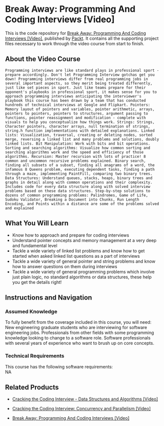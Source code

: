 


# Break Away: Programming And Coding Interviews [Video]
This is the code repository for [Break Away: Programming And Coding Interviews [Video]](https://www.packtpub.com/application-development/break-away-programming-and-coding-interviews-video?utm_source=github&utm_medium=repository&utm_campaign=9781789130591), published by [Packt](https://www.packtpub.com/?utm_source=github). It contains all the supporting project files necessary to work through the video course from start to finish.
## About the Video Course
	Programming interviews are like standard plays in professional sport - prepare accordingly. Don't let Programming Interview gotchas get you down! Programming interviews differ from real programming jobs in several important aspects, so they merit being treated differently, just like set pieces in sport. Just like teams prepare for their opponent's playbooks in professional sport, it makes sense for you to approach programming interviews anticipating the interviewer's playbook this course has been drawn by a team that has conducted hundreds of technical interviews at Google and Flipkart. Pointers: Memory layout of pointers and variables, pointer arithmetic, arrays, pointers to pointers, pointers to structures, argument passing to functions, pointer reassignment and modification - complete with visuals to help you conceptualize how things work. Strings: Strings, Character pointers, character arrays, null termination of strings, string.h function implementations with detailed explanations. Linked lists: Visualization, traversal, creating or deleting nodes, sorted merge, reversing a linked list and many problems and solutions, doubly linked lists. Bit Manipulation: Work with bits and bit operations. Sorting and searching algorithms: Visualize how common sorting and searching algorithms work and the speed and efficiency of those algorithms. Recursion: Master recursion with lots of practice! 8 common and uncommon recursive problems explained. Binary search, finding all subsets of a subset, finding all anagrams of a word, the infamous 8 Queens problem, executing dependent tasks, finding a path through a maze, implementing PaintFill, comparing two binary trees. Data Structures: Understand queues, stacks, heaps, binary trees and graphs in detail along with common operations and their complexity. Includes code for every data structure along with solved interview problems based on these data structures. Step-by-step solutions to dozens of common programming problems: Palindromes, Game of Life, Sudoku Validator, Breaking a Document into Chunks, Run Length Encoding, and Points within a distance are some of the problems solved and explained

<H2>What You Will Learn</H2>
<DIV class=book-info-will-learn-text>
<UL>
<LI>Know how to approach and prepare for coding interviews 
<LI>Understand pointer concepts and memory management at a very deep and fundamental level 
<LI>Tackle a wide variety of linked list problems and know how to get started when asked linked list questions as a part of interviews 
<LI>Tackle a wide variety of general pointer and string problems and know how to answer questions on them during interviews 
<LI>Tackle a wide variety of general programming problems which involve just plain logic, no standard algorithms or data structures, these help you get the details right! </LI></UL></DIV>

## Instructions and Navigation
### Assumed Knowledge
To fully benefit from the coverage included in this course, you will need:<br/>
New engineering graduate students who are interviewing for software engineering jobs. Professionals from other fields with some programming knowledge looking to change to a software role. Software professionals with several years of experience who want to brush up on core concepts.
### Technical Requirements
This course has the following software requirements:<br/>
NA

## Related Products
* [Cracking the Coding Interview - Data Structures and Algorithms [Video]](https://www.packtpub.com/application-development/break-away-programming-and-coding-interviews-video?utm_source=github&utm_medium=repository&utm_campaign=9781789130591)

* [Cracking the Coding Interview: Concurrency and Parallelism [Video]](https://www.packtpub.com/application-development/break-away-programming-and-coding-interviews-video?utm_source=github&utm_medium=repository&utm_campaign=9781789130591)

* [Break Away: Programming And Coding Interviews [Video]](https://www.packtpub.com/application-development/break-away-programming-and-coding-interviews-video?utm_source=github&utm_medium=repository&utm_campaign=9781789130591)

